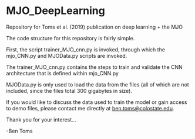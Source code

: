 # MJO_DeepLearning
Repository for Toms et al. (2019) publication on deep learning + the MJO

The code structure for this repository is fairly simple.

First, the script trainer_MJO_cnn.py is invoked, through which the mjo_CNN.py and MJOData.py scripts are invoked.

The trainer_MJO_cnn.py contains the steps to train and validate the CNN architecture that is
defined within mjo_CNN.py

MJOData.py is only used to load the data from the files (all of which are not included, since the files total
300 gigabytes in size).

If you would like to discuss the data used to train the model or gain access to demo files, please contact me directly at ben.toms@colostate.edu.

Thank you for your interest...

-Ben Toms
